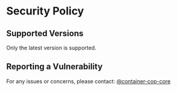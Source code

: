 # Security Policy

## Supported Versions

Only the latest version is supported.

## Reporting a Vulnerability

For any issues or concerns, please contact: [@container-cop-core](https://github.com/orgs/redhat-cop/teams/container-cop-core)